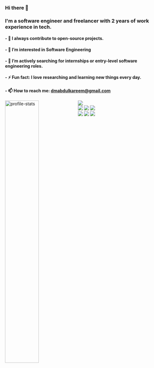 ### Hi there 👋
### I'm a software engineer and freelancer with 2 years of work experience in tech. 
#### - 🔭 I always contribute to open-source projects.  
#### - 👀 I’m interested in Software Engineering
#### - 💞️ I’m actively searching for internships or entry-level software engineering roles.
#### - ⚡ Fun fact: I love researching and learning new things every day.
#### - 📫 How to reach me: dmabdulkareem@gmail.com

<img align="left" alt="profile-stats" src="https://github-readme-stats.vercel.app/api?username=AdamAbdulkareem&theme=dark&show_icons=true" width="47%" align="left"/>
<img src="https://github-readme-stats.vercel.app/api/top-langs/?username=AdamAbdulkareem&langs_count=8">
<!--<img src="https://github-readme-stats.vercel.app/api/top-langs/?username=AdamAbdulkareem&layout=compact" width="47%"/>-->
<div>
<img src="https://img.shields.io/badge/html5-%23E34F26.svg?style=for-the-badge&logo=html5&logoColor=white"/>
<img src="https://img.shields.io/badge/css3-%231572B6.svg?style=for-the-badge&logo=css3&logoColor=white"/>
<img src="https://img.shields.io/badge/javascript-%23323330.svg?style=for-the-badge&logo=javascript&logoColor=%23F7DF1E"/>
 </br>
<img src="https://img.shields.io/badge/c-%2300599C.svg?style=for-the-badge&logo=c&logoColor=white"/>
<img src="https://img.shields.io/badge/python-3670A0?style=for-the-badge&logo=python&logoColor=ffdd54"/>
<img src="https://img.shields.io/badge/git-%23F05033.svg?style=for-the-badge&logo=git&logoColor=white" />
</div>
